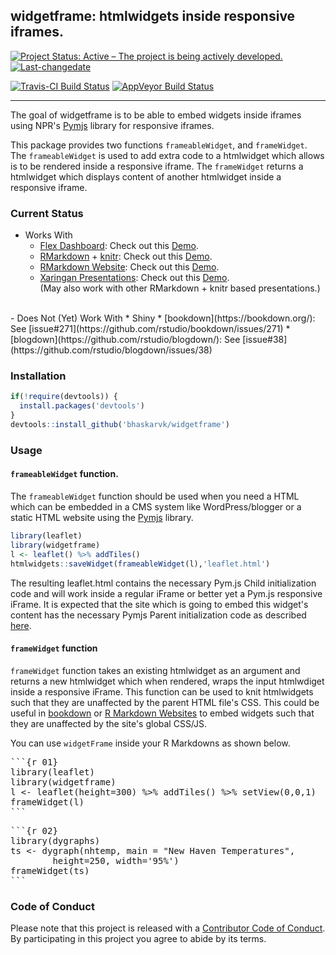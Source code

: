 ## widgetframe: htmlwidgets inside responsive iframes.

[![Project Status: Active – The project is being actively developed.](http://www.repostatus.org/badges/latest/active.svg)](http://www.repostatus.org/#active) [![Last-changedate](https://img.shields.io/badge/last%20change-2017--01--17-yellowgreen.svg)](/commits/master)

[![Travis-CI Build Status](https://travis-ci.org/bhaskarvk/widgetframe.svg?branch=master)](https://travis-ci.org/bhaskarvk/widgetframe) [![AppVeyor Build Status](https://ci.appveyor.com/api/projects/status/github/bhaskarvk/widgetframe?branch=master&svg=true)](https://ci.appveyor.com/project/bhaskarvk/widgetframe)

----

The goal of widgetframe is to be able to embed widgets inside iframes using NPR's [Pymjs](http://blog.apps.npr.org/pym.js/) library for responsive iframes.

This package provides two functions `frameableWidget`, and `frameWidget`. The `frameableWidget` is used to add extra code to a htmlwidget which allows is to be rendered inside a responsive iframe. The `frameWidget` returns a htmlwidget which displays content of another htmlwidget inside a responsive iframe. 

### Current Status

- Works With
    * [Flex Dashboard](http://rmarkdown.rstudio.com/flexdashboard/): Check out this [Demo](https://rawgit.com/bhaskarvk/widgetframe/master/inst/examples/flexdashboard/dashboard.html).
    * [RMarkdown](rmarkdown.rstudio.com) + [knitr](yihui.name/knitr/): Check out this [Demo](https://rawgit.com/bhaskarvk/widgetframe/master/inst/examples/rmarkdown/knitr_example.html).
    * [RMarkdown Website](http://rmarkdown.rstudio.com/lesson-13.html): Check out this [Demo](https://rawgit.com/bhaskarvk/widgetframe/master/inst/examples/rmarkdown-website/index.html).
    * [Xaringan Presentations](https://slides.yihui.name/xaringan/): Check out this [Demo](https://rawgit.com/bhaskarvk/widgetframe/master/inst/examples/xaringan/widgetframe.html#1).<br/>(May also work with other RMarkdown + knitr based presentations.)

<br/>
- Does Not (Yet) Work With
    * Shiny
    * [bookdown](https://bookdown.org/): See [issue#271](https://github.com/rstudio/bookdown/issues/271)
    * [blogdown](https://github.com/rstudio/blogdown/): See [issue#38](https://github.com/rstudio/blogdown/issues/38)

### Installation

```r
if(!require(devtools)) {
  install.packages('devtools')
}
devtools::install_github('bhaskarvk/widgetframe')
```

### Usage

#### `frameableWidget` function.

The `frameableWidget` function should be used when you need a HTML which can be embedded in a CMS system like WordPress/blogger or a static HTML website using the [Pymjs](http://blog.apps.npr.org/pym.js/) library.

```r
library(leaflet)
library(widgetframe)
l <- leaflet() %>% addTiles()
htmlwidgets::saveWidget(frameableWidget(l),'leaflet.html')
```

The resulting leaflet.html contains the necessary Pym.js Child initialization code and will work inside a regular iFrame or better yet a Pym.js responsive iFrame. It is expected that the site which is going to embed this widget's content has the necessary Pymjs Parent initialization code as described [here](http://blog.apps.npr.org/pym.js/).

#### `frameWidget` function

`frameWidget` function takes an existing htmlwidget as an argument and returns a new htmlwidget which when rendered, wraps the input htmlwdiget inside a responsive iFrame. This function can be used to knit htmlwidgets such that they are unaffected by the parent HTML file's CSS. This could be useful in [bookdown](https://bookdown.org/) or [R Markdown Websites](http://rmarkdown.rstudio.com/rmarkdown_websites.html) to embed widgets such that they are unaffected by the site's global CSS/JS.

You can use `widgetFrame` inside your R Markdowns as shown below.

<pre>
```{r 01}
library(leaflet)
library(widgetframe)
l <- leaflet(height=300) %>% addTiles() %>% setView(0,0,1)
frameWidget(l)
```
</pre>

<pre>
```{r 02}
library(dygraphs)
ts <- dygraph(nhtemp, main = "New Haven Temperatures",
        height=250, width='95%')
frameWidget(ts)
```
</pre>

### Code of Conduct
Please note that this project is released with a [Contributor Code of Conduct](CONDUCT.md). By participating in this project you agree to abide by its terms.

